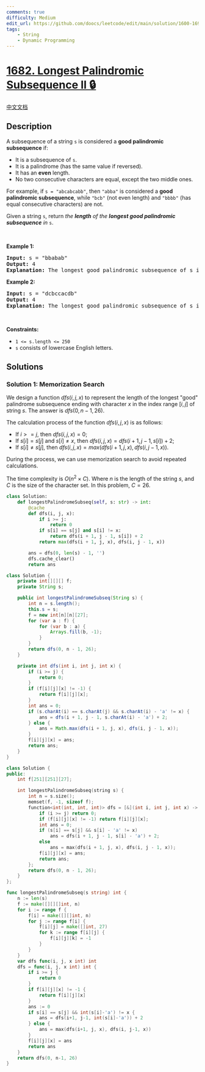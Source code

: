 ```yaml
---
comments: true
difficulty: Medium
edit_url: https://github.com/doocs/leetcode/edit/main/solution/1600-1699/1682.Longest%20Palindromic%20Subsequence%20II/README_EN.md
tags:
    - String
    - Dynamic Programming
---
```


# [1682. Longest Palindromic Subsequence II 🔒](https://leetcode.com/problems/longest-palindromic-subsequence-ii)

[中文文档](/solution/1600-1699/1682.Longest%20Palindromic%20Subsequence%20II/README.md)

## Description

<p>A subsequence of a string <code>s</code> is considered a <strong>good palindromic subsequence</strong> if:</p>

<ul>
	<li>It is a subsequence of <code>s</code>.</li>
	<li>It is a palindrome (has the same value if reversed).</li>
	<li>It has an <strong>even</strong> length.</li>
	<li>No two consecutive characters are equal, except the two middle ones.</li>
</ul>

<p>For example, if <code>s = &quot;abcabcabb&quot;</code>, then <code>&quot;abba&quot;</code> is considered a <strong>good palindromic subsequence</strong>, while <code>&quot;bcb&quot;</code> (not even length) and <code>&quot;bbbb&quot;</code> (has equal consecutive characters) are not.</p>

<p>Given a string <code>s</code>, return <em>the <strong>length</strong> of the <strong>longest good palindromic subsequence</strong> in </em><code>s</code>.</p>

<p>&nbsp;</p>
<p><strong class="example">Example 1:</strong></p>

<pre>
<strong>Input:</strong> s = &quot;bbabab&quot;
<strong>Output:</strong> 4
<strong>Explanation:</strong> The longest good palindromic subsequence of s is &quot;baab&quot;.
</pre>

<p><strong class="example">Example 2:</strong></p>

<pre>
<strong>Input:</strong> s = &quot;dcbccacdb&quot;
<strong>Output:</strong> 4
<strong>Explanation:</strong> The longest good palindromic subsequence of s is &quot;dccd&quot;.
</pre>

<p>&nbsp;</p>
<p><strong>Constraints:</strong></p>

<ul>
	<li><code>1 &lt;= s.length &lt;= 250</code></li>
	<li><code>s</code> consists of lowercase English letters.</li>
</ul>

## Solutions

### Solution 1: Memorization Search

We design a function $dfs(i, j, x)$ to represent the length of the longest "good" palindrome subsequence ending with character $x$ in the index range $[i, j]$ of string $s$. The answer is $dfs(0, n - 1, 26)$.

The calculation process of the function $dfs(i, j, x)$ is as follows:

-   If $i >= j$, then $dfs(i, j, x) = 0$;
-   If $s[i] = s[j]$ and $s[i] \neq x$, then $dfs(i, j, x) = dfs(i + 1, j - 1, s[i]) + 2$;
-   If $s[i] \neq s[j]$, then $dfs(i, j, x) = max(dfs(i + 1, j, x), dfs(i, j - 1, x))$.

During the process, we can use memorization search to avoid repeated calculations.

The time complexity is $O(n^2 \times C)$. Where $n$ is the length of the string $s$, and $C$ is the size of the character set. In this problem, $C = 26$.

<!-- tabs:start -->

```python
class Solution:
    def longestPalindromeSubseq(self, s: str) -> int:
        @cache
        def dfs(i, j, x):
            if i >= j:
                return 0
            if s[i] == s[j] and s[i] != x:
                return dfs(i + 1, j - 1, s[i]) + 2
            return max(dfs(i + 1, j, x), dfs(i, j - 1, x))

        ans = dfs(0, len(s) - 1, '')
        dfs.cache_clear()
        return ans
```

```java
class Solution {
    private int[][][] f;
    private String s;

    public int longestPalindromeSubseq(String s) {
        int n = s.length();
        this.s = s;
        f = new int[n][n][27];
        for (var a : f) {
            for (var b : a) {
                Arrays.fill(b, -1);
            }
        }
        return dfs(0, n - 1, 26);
    }

    private int dfs(int i, int j, int x) {
        if (i >= j) {
            return 0;
        }
        if (f[i][j][x] != -1) {
            return f[i][j][x];
        }
        int ans = 0;
        if (s.charAt(i) == s.charAt(j) && s.charAt(i) - 'a' != x) {
            ans = dfs(i + 1, j - 1, s.charAt(i) - 'a') + 2;
        } else {
            ans = Math.max(dfs(i + 1, j, x), dfs(i, j - 1, x));
        }
        f[i][j][x] = ans;
        return ans;
    }
}
```

```cpp
class Solution {
public:
    int f[251][251][27];

    int longestPalindromeSubseq(string s) {
        int n = s.size();
        memset(f, -1, sizeof f);
        function<int(int, int, int)> dfs = [&](int i, int j, int x) -> int {
            if (i >= j) return 0;
            if (f[i][j][x] != -1) return f[i][j][x];
            int ans = 0;
            if (s[i] == s[j] && s[i] - 'a' != x)
                ans = dfs(i + 1, j - 1, s[i] - 'a') + 2;
            else
                ans = max(dfs(i + 1, j, x), dfs(i, j - 1, x));
            f[i][j][x] = ans;
            return ans;
        };
        return dfs(0, n - 1, 26);
    }
};
```

```go
func longestPalindromeSubseq(s string) int {
	n := len(s)
	f := make([][][]int, n)
	for i := range f {
		f[i] = make([][]int, n)
		for j := range f[i] {
			f[i][j] = make([]int, 27)
			for k := range f[i][j] {
				f[i][j][k] = -1
			}
		}
	}
	var dfs func(i, j, x int) int
	dfs = func(i, j, x int) int {
		if i >= j {
			return 0
		}
		if f[i][j][x] != -1 {
			return f[i][j][x]
		}
		ans := 0
		if s[i] == s[j] && int(s[i]-'a') != x {
			ans = dfs(i+1, j-1, int(s[i]-'a')) + 2
		} else {
			ans = max(dfs(i+1, j, x), dfs(i, j-1, x))
		}
		f[i][j][x] = ans
		return ans
	}
	return dfs(0, n-1, 26)
}
```

<!-- tabs:end -->

<!-- end -->
